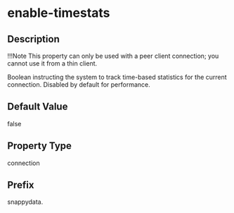 # enable-timestats

## Description


!!!Note 
	This property can only be used with a peer client connection; you cannot use it from a thin client. </p>

Boolean instructing the system to track time-based statistics for the current connection. Disabled by default for performance. <!-- See <mark>[Evaluating Statistics for the System and Applications](http://rowstore.docs.snappydata.io/docs/manage_guide/Topics/system_performance.html). -->

## Default Value

false

## Property Type

connection

## Prefix

snappydata.

